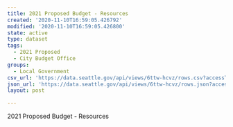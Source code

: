 ```yaml
---
title: 2021 Proposed Budget - Resources
created: '2020-11-10T16:59:05.426792'
modified: '2020-11-10T16:59:05.426800'
state: active
type: dataset
tags:
  - 2021 Proposed
  - City Budget Office
groups:
  - Local Government
csv_url: 'https://data.seattle.gov/api/views/6ttw-hcvz/rows.csv?accessType=DOWNLOAD'
json_url: 'https://data.seattle.gov/api/views/6ttw-hcvz/rows.json?accessType=DOWNLOAD'
layout: post

---
```

2021 Proposed Budget - Resources
